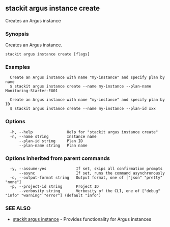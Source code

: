 ## stackit argus instance create

Creates an Argus instance

### Synopsis

Creates an Argus instance.

```
stackit argus instance create [flags]
```

### Examples

```
  Create an Argus instance with name "my-instance" and specify plan by name
  $ stackit argus instance create --name my-instance --plan-name Monitoring-Starter-EU01

  Create an Argus instance with name "my-instance" and specify plan by ID
  $ stackit argus instance create --name my-instance --plan-id xxx
```

### Options

```
  -h, --help               Help for "stackit argus instance create"
  -n, --name string        Instance name
      --plan-id string     Plan ID
      --plan-name string   Plan name
```

### Options inherited from parent commands

```
  -y, --assume-yes             If set, skips all confirmation prompts
      --async                  If set, runs the command asynchronously
  -o, --output-format string   Output format, one of ["json" "pretty" "none"]
  -p, --project-id string      Project ID
      --verbosity string       Verbosity of the CLI, one of ["debug" "info" "warning" "error"] (default "info")
```

### SEE ALSO

* [stackit argus instance](./stackit_argus_instance.md)	 - Provides functionality for Argus instances

